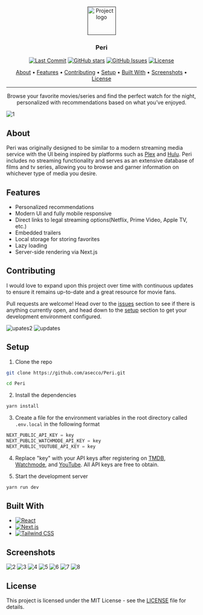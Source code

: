 <p align="center">
  <a href="" rel="noopener">
 <img width=75px height=75px src="https://user-images.githubusercontent.com/40510223/180670733-9357d0b7-771e-4802-92f7-1d824c215543.png" alt="Project logo"></a>
</p>

<h3 align="center">Peri</h3>

<div align="center">

  [![Last Commit](https://img.shields.io/github/last-commit/asecco/Peri)](https://github.com/asecco/Peri)
  [![GitHub stars](https://badgen.net/github/stars/asecco/Peri)](https://github.com/asecco/Peri/stargazers)
  [![GitHub Issues](https://img.shields.io/github/issues/asecco/Peri.svg)](https://github.com/asecco/Peri/issues)
  [![License](https://img.shields.io/badge/license-MIT-blue.svg)](/LICENSE)

</div>

<p align="center">
  <a href="#about">About</a> •
  <a href="#features">Features</a> •
  <a href="#contributing">Contributing</a> •
  <a href="#setup">Setup</a> •
  <a href="#built-with">Built With</a> •
  <a href="#screenshots">Screenshots</a> •
  <a href="#license">License</a>
</p>

---

<p align="center"> Browse your favorite movies/series and find the perfect watch for the night, personalized with recommendations based on what you’ve enjoyed.
  <br> 
</p>

![1](https://user-images.githubusercontent.com/40510223/230657563-b484c3dc-d8b1-4f1d-8f0f-68de3e494aa9.png)

## About
Peri was originally designed to be similar to a modern streaming media service with the UI being inspired by platforms such as [Plex](https://www.plex.tv) and [Hulu](https://www.hulu.com). Peri includes no streaming functionality and serves as an extensive database of films and tv series, allowing you to browse and garner information on whichever type of media you desire.

## Features
- Personalized recommendations
- Modern UI and fully mobile responsive
- Direct links to legal streaming options(Netflix, Prime Video, Apple TV, etc.)
- Embedded trailers
- Local storage for storing favorites
- Lazy loading
- Server-side rendering via Next.js

## Contributing
I would love to expand upon this project over time with continuous updates to ensure it remains up-to-date and a great resource for movie fans.

Pull requests are welcome! Head over to the [issues](https://github.com/asecco/Peri/issues) section to see if there is anything currently open, and head down to the [setup](#setup) section to get your development environment configured.

![upates2](https://user-images.githubusercontent.com/40510223/184010219-96e98fde-8f7e-4383-8fac-f25b2f914d0f.gif)
![updates](https://user-images.githubusercontent.com/40510223/184007866-240f831c-6d52-43b5-8414-b5c1f93f0aa0.gif)

## Setup
1. Clone the repo
```sh
git clone https://github.com/asecco/Peri.git
```
```sh
cd Peri
```

2. Install the dependencies
```sh
yarn install
```

3. Create a file for the environment variables in the root directory called `.env.local` in the following format
```js
NEXT_PUBLIC_API_KEY = key
NEXT_PUBLIC_WATCHMODE_API_KEY = key
NEXT_PUBLIC_YOUTUBE_API_KEY = key
```

4. Replace "key" with your API keys after registering on [TMDB](https://www.themoviedb.org/documentation/api), [Watchmode](https://api.watchmode.com), and [YouTube](https://developers.google.com/youtube/v3/getting-started). All API keys are free to obtain.

5. Start the development server
```sh
yarn run dev
```

## Built With
- [![React](https://img.shields.io/badge/React-20232A?style=for-the-badge&logo=react&logoColor=61DAFB)](https://reactjs.org)
- [![Next.js](https://img.shields.io/badge/next.js-000000?style=for-the-badge&logo=nextdotjs&logoColor=white)](https://nextjs.org)
- [![Tailwind CSS](https://img.shields.io/badge/tailwindcss-%2338B2AC.svg?style=for-the-badge&logo=tailwind-css&logoColor=white)](https://tailwindcss.com)

## Screenshots
![2](https://user-images.githubusercontent.com/40510223/183317859-df3c7836-9205-4c9f-9958-193198b2b748.png)
![3](https://user-images.githubusercontent.com/40510223/184006853-ee9cca16-1640-4af2-a6e6-1734f4de1cc5.png)
![4](https://user-images.githubusercontent.com/40510223/183317876-81a41ca4-ca5d-485d-b38c-7082de656660.png)
![5](https://user-images.githubusercontent.com/40510223/184006885-829e79eb-c51e-436d-b368-e3e85741e42e.png)
![6](https://user-images.githubusercontent.com/40510223/229385353-342014fc-fbce-4788-ba5e-f96d05a227cc.png)
![7](https://user-images.githubusercontent.com/40510223/183317881-c23ebeba-65e8-4a34-b3b8-ab3739f5d15c.png)
![8](https://user-images.githubusercontent.com/40510223/183317882-ecf9766e-fe4b-4a36-959f-a686177f69f2.png)

## License
This project is licensed under the MIT License - see the [LICENSE](LICENSE) file for details.
